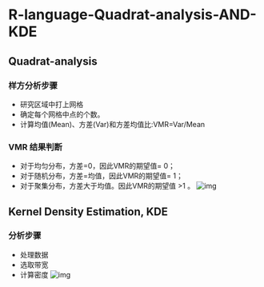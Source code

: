 # R-language-Quadrat-analysis-AND-KDE


## Quadrat-analysis
### 样方分析步骤
- 研究区域中打上网格
- 确定每个网格中点的个数。
- 计算均值(Mean)、方差(Var)和方差均值比:VMR=Var/Mean 

### VMR 结果判断
- 对于均匀分布，方差=0，因此VMR的期望值= 0；
- 对于随机分布，方差=均值，因此VMR的期望值= 1；
- 对于聚集分布，方差大于均值。因此VMR的期望值 >1 。 
![img](https://github.com/Teoluo/R-language-Quadrat-analysis-AND-KDE/blob/master/screenshots/Qa1.png)

## Kernel Density Estimation, KDE
### 分析步骤
- 处理数据
- 选取带宽
- 计算密度
![img](https://github.com/Teoluo/R-language-Quadrat-analysis-AND-KDE/blob/master/screenshots/KDE.png)
